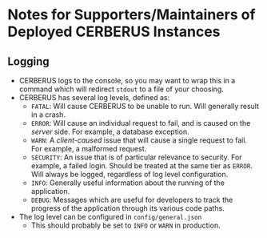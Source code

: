 # Notes for Supporters/Maintainers of Deployed CERBERUS Instances

## Logging

- CERBERUS logs to the console, so you may want to wrap this in a command which will redirect `stdout` to a file of your choosing.
- CERBERUS has several log levels, defined as:
  - `FATAL`: Will cause CERBERUS to be unable to run. Will generally result in a crash.
  - `ERROR`: Will cause an individual request to fail, and is caused on the *server* side. For example, a database exception.
  - `WARN`: A *client-caused* issue that will cause a single request to fail. For example, a malformed request.
  - `SECURITY`: An issue that is of  particular relevance to security. For example, a failed login. Should be treated at the same tier as `ERROR`. Will always be logged, regardless of log level configuration.
  - `INFO`: Generally useful information about the running of the application.
  - `DEBUG`: Messages which are useful for developers to track the progress of the application through its various code paths.
- The log level can be configured in `config/general.json`
  - This should probably be set to `INFO` or `WARN` in production.